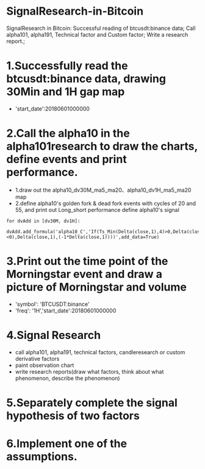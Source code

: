# SignalResearch-in-Bitcoin
SignalResearch in Bitcoin: Successful reading of btcusdt:binance data; Call alpha101, alpha191, Technical factor and Custom factor; Write a research report.; 
# 1.Successfully read the btcusdt:binance data, drawing 30Min and 1H gap map
* 'start_date':20180601000000
# 2.Call the alpha10 in the alpha101research to draw the charts, define events and print performance.
* 1.draw out the alpha10_dv30M_ma5_ma20、alpha10_dv1H_ma5_ma20 map
* 2.define alpha10's golden fork & dead fork events with cycles of 20 and 55, and print out Long_short performance
define alpha10's signal
```
for dvAdd in [dv30M, dv1H]:
    dvAdd.add_formula('alpha10_C','If(Ts_Min(Delta(close,1),4)>0,Delta(close,1),If((Ts_Max(Delta(close,1),4)<0),Delta(close,1),(-1*Delta(close,1))))',add_data=True)
```
# 3.Print out the time point of the Morningstar event and draw a picture of Morningstar and volume
* 'symbol': 'BTCUSDT:binance'
* 'freq': '1H','start_date':20180601000000
# 4.Signal Research
* call alpha101, alpha191, technical factors, candleresearch or custom derivative factors
* paint observation chart 
* write research reports(draw what factors, think about what phenomenon, describe the phenomenon)
# 5.Separately complete the signal hypothesis of two factors
# 6.Implement one of the assumptions.
